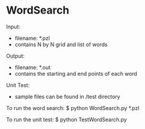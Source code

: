 # WordSearch

Input:
 - filename: *.pzl
 - contains N by N grid and list of words

Output:
 - filename: *.out
 - contains the starting and end points of each word

Unit Test:
 - sample files can be found in /test directory

To run the word search:
$ python WordSearch.py *.pzl

To run the unit test:
$ python TestWordSearch.py
